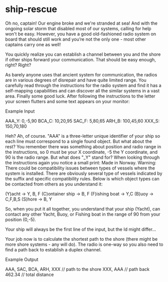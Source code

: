 # ship-rescue

Oh no, captain! Our engine broke and we're stranded at sea! And with the ongoing solar storm that disabled most of our systems, calling for help won't be easy. However, you have a good old-fashioned radio system on board that should still work and you’re not the only one - most other captains carry one as well!

You quickly realize you can establish a channel between you and the shore if other ships forward your communication. That should be easy enough, right? Right?

As barely anyone uses that ancient system for communication, the radios are in various degrees of disrepair and have quite limited range.
You carefully read through the instructions for the radio system and find it has a self-mapping capabilities and can discover all the similar systems in a vast area. Finally some good luck.
After following the instructions to the letter your screen flutters and some text appears on your monitor:

Example Input

AAA_Y: 0,-5,90
BCA_C: 10,20,95
SAC_F: 5,80,65
ARH_B: 100,45,60
XXX_S: 150,70,180

Heh? Ah, of course. "AAA" is a three-letter unique identifier of your ship so each line must correspond to a single found object. But what about the rest? You remember there was something about position and radio range in the instructions, so 0 must be your X coordinate, -5 the Y coordinate, and 90 is the radio range.
But what does "_Y" stand for? When looking through the instructions again you notice a small print: Made in Norway. Warning: There could be compatibility issues between types of vessels where the system is installed.
There are obviously several type of vessels indicated by the suffix and specific compatibility rules. Below is which object types can be contacted from others as you understand it:

(Y)acht -> Y, B, F
(C)ontainer ship -> B, F
(F)ishing boat -> Y,C
(B)uoy -> C,F,B,S
(S)hore -> B, Y

So, when you put it all together, you understand that your ship (Yacht), can contact any other Yacht, Buoy, or Fishing boat in the range of 90 from your position (0,-5). 

Your ship will always be the first line of the input, but the Id might differ…

Your job now is to calculate the shortest path to the shore (there might be more shore systems - any will do). The radio is one-way so you also need to find a path back to establish a duplex channel.

Example Output

AAA, SAC, BCA, ARH, XXX // path to the shore
XXX, AAA // path back
462.34 // total distance

